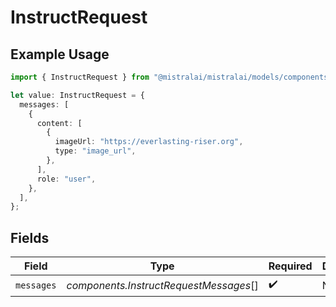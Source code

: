 # InstructRequest

## Example Usage

```typescript
import { InstructRequest } from "@mistralai/mistralai/models/components";

let value: InstructRequest = {
  messages: [
    {
      content: [
        {
          imageUrl: "https://everlasting-riser.org",
          type: "image_url",
        },
      ],
      role: "user",
    },
  ],
};
```

## Fields

| Field                                  | Type                                   | Required                               | Description                            |
| -------------------------------------- | -------------------------------------- | -------------------------------------- | -------------------------------------- |
| `messages`                             | *components.InstructRequestMessages*[] | :heavy_check_mark:                     | N/A                                    |